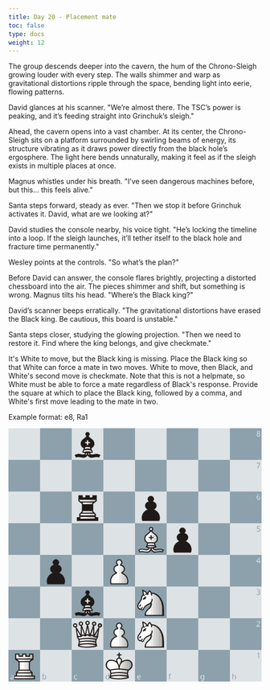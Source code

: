 ```yaml
---
title: Day 20 - Placement mate
toc: false
type: docs
weight: 12
---
```


The group descends deeper into the cavern, the hum of the Chrono-Sleigh growing louder with every step. The walls shimmer and warp as gravitational distortions ripple through the space, bending light into eerie, flowing patterns.

David glances at his scanner. "We’re almost there. The TSC’s power is peaking, and it’s feeding straight into Grinchuk’s sleigh."

Ahead, the cavern opens into a vast chamber. At its center, the Chrono-Sleigh sits on a platform surrounded by swirling beams of energy, its structure vibrating as it draws power directly from the black hole’s ergosphere. The light here bends unnaturally, making it feel as if the sleigh exists in multiple places at once.

Magnus whistles under his breath. "I’ve seen dangerous machines before, but this… this feels alive."

Santa steps forward, steady as ever. "Then we stop it before Grinchuk activates it. David, what are we looking at?"

David studies the console nearby, his voice tight. "He’s locking the timeline into a loop. If the sleigh launches, it’ll tether itself to the black hole and fracture time permanently."

Wesley points at the controls. "So what’s the plan?"

Before David can answer, the console flares brightly, projecting a distorted chessboard into the air. The pieces shimmer and shift, but something is wrong. Magnus tilts his head. "Where’s the Black king?"

David’s scanner beeps erratically. "The gravitational distortions have erased the Black king. Be cautious, this board is unstable."

Santa steps closer, studying the glowing projection. "Then we need to restore it. Find where the king belongs, and give checkmate."

It's White to move, but the Black king is missing. Place the Black king so that White can force a mate in two moves. White to move, then Black, and White's second move is checkmate. Note that this is not a helpmate, so White must be able to force a mate regardless of Black's response. Provide the square at which to place the Black king, followed by a comma, and White's first move leading to the mate in two.

Example format: e8, Ra1


![Stellung Tag 20](/day20.jpg "2b5/8/2r1p3/4Bp2/1p1P4/2b1N3/2QPN3/R2K4 w - - 0 1")

